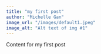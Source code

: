 ```yaml
---
title: "my first post"
author: "Michelle Gan"
image_url: "/images/default1.jpeg"
image_alt: "Alt text of img #1"
---
```


Content for my first post